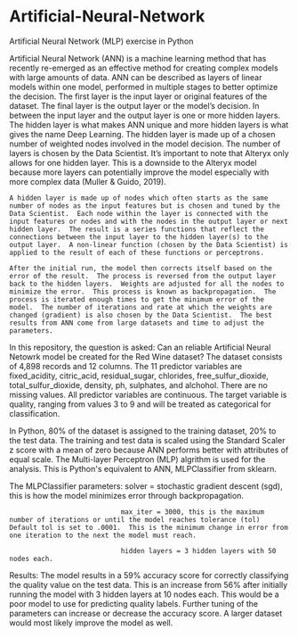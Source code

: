# Artificial-Neural-Network
Artificial Neural Network (MLP) exercise in Python

Artificial Neural Network (ANN) is a machine learning method that has recently re-emerged as an effective method for creating complex models with large amounts of data.  ANN can be described as layers of linear models within one model, performed in multiple stages to better optimize the decision.  The first layer is the input layer or original features of the dataset.  The final layer is the output layer or the model’s decision.  In between the input layer and the output layer is one or more hidden layers.  The hidden layer is what makes ANN unique and more hidden layers is what gives the name Deep Learning. The hidden layer is made up of a chosen number of weighted nodes involved in the model decision.  The number of layers is chosen by the Data Scientist.  It’s important to note that Alteryx only allows for one hidden layer.  This is a downside to the Alteryx model because more layers can potentially improve the model especially with more complex data (Muller & Guido, 2019). 

	A hidden layer is made up of nodes which often starts as the same number of nodes as the input features but is chosen and tuned by the Data Scientist.  Each node within the layer is connected with the input features or nodes and with the nodes in the output layer or next hidden layer.  The result is a series functions that reflect the connections between the input layer to the hidden layer(s) to the output layer.  A non-linear function (chosen by the Data Scientist) is applied to the result of each of these functions or perceptrons. 
	
	After the initial run, the model then corrects itself based on the error of the result.  The process is reversed from the output layer back to the hidden layers.  Weights are adjusted for all the nodes to minimize the error.  This process is known as backpropagation.  The process is iterated enough times to get the minimum error of the model.  The number of iterations and rate at which the weights are changed (gradient) is also chosen by the Data Scientist.  The best results from ANN come from large datasets and time to adjust the parameters. 
	
  In this repository, the question is asked: Can an reliable Artificial Neural Netowrk model be created for the Red Wine dataset?  The dataset consists of 4,898 records and 12 columns.  The 11 predictor variables are fixed_acidity, citric_acid, residual_sugar, chlorides, free_sulfur_dioxide, total_sulfur_dioxide, density, ph, sulphates, and alchohol.  There are no missing values. All predictor variables are continuous.  The target variable is quality, ranging from values 3 to 9 and will be treated as categorical for classification.
  
  In Python, 80% of the dataset is assigned to the training dataset, 20% to the test data.  The training and test data is scaled using the Standard Scaler z score with a mean of zero because ANN performs better with attributes of equal scale.  The Multi-layer Perceptron (MLP) algrithm is used for the analysis.  This is Python's equivalent to ANN, MLPClassifier from sklearn.
  
  The MLPClassifier parameters: solver = stochastic gradient descent (sgd), this is how the model minimizes error through backpropagation.
  
                                max_iter = 3000, this is the maximum number of iterations or until the model reaches tolerance (tol) Default tol is set to .0001.  This is the minimum change in error from one iteration to the next the model must reach.  
				
                                hidden layers = 3 hidden layers with 50 nodes each.  
				
  Results: The model results in a 59% accuracy score for correctly classifying the quality value on the test data.  This is an increase from 56% after initially running the model with 3 hidden layers at 10 nodes each.  This would be a poor model to use for predicting quality labels.  Further tuning of the parameters can increase or decrease the accuracy score.  A larger dataset would most likely improve the model as well. 
